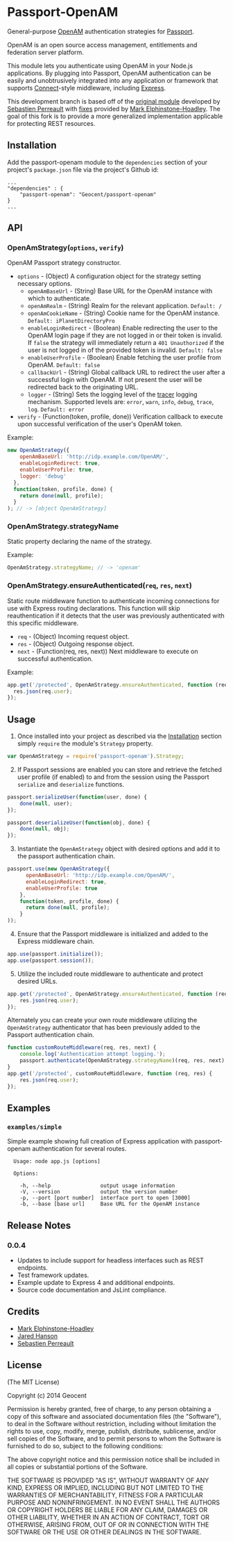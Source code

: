 # Passport-OpenAM

General-purpose [OpenAM](http://forgerock.com/products/open-identity-stack/openam/) authentication strategies for [Passport](https://github.com/jaredhanson/passport).

OpenAM is an open source access management, entitlements and federation server platform.

This module lets you authenticate using OpenAM in your Node.js applications.
By plugging into Passport, OpenAM authentication can be easily and unobtrusively
integrated into any application or framework that supports
[Connect](http://www.senchalabs.org/connect/)-style middleware, including
[Express](http://expressjs.com/).

This development branch is based off of the [original module](https://github.com/alesium/passport-openam) developed by [Sebastien Perreault](https://github.com/sperreault) with [fixes](https://github.com/marksyzm/passport-openam) provided by [Mark Elphinstone-Hoadley](https://github.com/marksyzm). The goal of this fork is to provide a more generalized implementation applicable for protecting REST resources.

## Installation

Add the passport-openam module to the `dependencies` section of your project's `package.json` file via the project's Github id:

```
...
"dependencies" : {
    "passport-openam": "Geocent/passport-openam"
}
...
```

## API

### OpenAmStrategy(`options`, `verify`)

OpenAM Passport strategy constructor.

* `options` - (Object) A configuration object for the strategy setting necessary options.
    * `openAmBaseUrl` - (String) Base URL for the OpenAM instance with which to authenticate.
    * `openAmRealm` - (String) Realm for the relevant application. `Default: /`
    * `openAmCookieName` - (String) Cookie name for the OpenAM instance. `Default: iPlanetDirectoryPro`
    * `enableLoginRedirect` - (Boolean) Enable redirecting the user to the OpenAM login page if they are not logged in or their token is invalid. If `false` the strategy will immediately return a `401 Unauthorized` if the user is not logged in of the provided token is invalid. `Default: false`
    * `enableUserProfile` - (Boolean) Enable fetching the user profile from OpenAM. `Default: false`
    * `callbackUrl` - (String) Global callback URL to redirect the user after a successful login with OpenAM. If not present the user will be redirected back to the originating URL.
    * `logger` - (String) Sets the logging level of the [tracer](https://github.com/baryon/tracer) logging mechanism. Supported levels are: `error`, `warn`, `info`, `debug`, `trace`, `log`. `Default: error`
* `verify` - (Function(token, profile, done)) Verification callback to execute upon successful verification of the user's OpenAM token.

Example:
```javascript
new OpenAmStrategy({
    openAmBaseUrl: 'http://idp.example.com/OpenAM/',
    enableLoginRedirect: true,
    enableUserProfile: true,
    logger: 'debug'
  },
  function(token, profile, done) {
    return done(null, profile);
  }
); // -> [object OpenAmStrategy]
```

### OpenAmStrategy.strategyName

Static property declaring the name of the strategy.

Example:
```javascript
OpenAmStrategy.strategyName; // -> 'openam'
```

### OpenAmStrategy.ensureAuthenticated(`req`, `res`, `next`)

Static route middleware function to authenticate incoming connections for use with Express routing declarations. This function will skip reauthentication if it detects that the user was previously authenticated with this specific middleware.

* `req` - (Object) Incoming request object.
* `res` - (Object) Outgoing response object.
* `next` - (Function(req, res, next)) Next middleware to execute on successful authentication.

Example:
```javascript
app.get('/protected', OpenAmStrategy.ensureAuthenticated, function (req, res) {
  res.json(req.user);
});
```

## Usage

1. Once installed into your project as described via the [Installation](#installation) section simply `require` the module's `Strategy` property.

 ```javascript
 var OpenAmStrategy = require('passport-openam').Strategy;
 ```

2. If Passport sessions are enabled you can store and retrieve the fetched user profile (if enabled) to and from the session using the Passport `serialize` and `deserialize` functions.

 ```javascript
 passport.serializeUser(function(user, done) {
     done(null, user);
 });

 passport.deserializeUser(function(obj, done) {
     done(null, obj);
 });
 ```

3. Instantiate the `OpenAmStrategy` object with desired options and add it to the passport authentication chain.

 ```javascript
 passport.use(new OpenAmStrategy({
       openAmBaseUrl: 'http://idp.example.com/OpenAM/',
       enableLoginRedirect: true,
       enableUserProfile: true
     },
     function(token, profile, done) {
       return done(null, profile);
     }
 ));
 ```

4. Ensure that the Passport middleware is initialized and added to the Express middleware chain.

 ```javascript
 app.use(passport.initialize());
 app.use(passport.session());
 ```

5. Utilize the included route middleware to authenticate and protect desired URLs.
 ```javascript
 app.get('/protected', OpenAmStrategy.ensureAuthenticated, function (req, res) {
     res.json(req.user);
 });
 ```

 Alternately you can create your own route middleware utilizing the `OpenAmStrategy` authenticator that has been previously added to the Passport authentication chain.

 ```javascript
 function customRouteMiddleware(req, res, next) {
     console.log('Authentication attempt logging.');
     passport.authenticate(OpenAmStrategy.strategyName)(req, res, next);
 }
 app.get('/protected', customRouteMiddleware, function (req, res) {
     res.json(req.user);
 });
 ```

## Examples

### `examples/simple`

Simple example showing full creation of Express application with passport-openam authentication for several routes.

```
  Usage: node app.js [options]

  Options:

    -h, --help                output usage information
    -V, --version             output the version number
    -p, --port [port number]  interface port to open [3000]
    -b, --base [base url]     Base URL for the OpenAM instance
```

## Release Notes

### 0.0.4
* Updates to include support for headless interfaces such as REST endpoints.
* Test framework updates.
* Example update to Express 4 and additional endpoints.
* Source code documentation and JsLint compliance.

## Credits

  - [Mark Elphinstone-Hoadley](https://github.com/marksyzm)
  - [Jared Hanson](https://github.com/jaredhanson)
  - [Sebastien Perreault](https://github.com/sperreault)

## License

(The MIT License)

Copyright (c) 2014 Geocent

Permission is hereby granted, free of charge, to any person obtaining a copy of
this software and associated documentation files (the "Software"), to deal in
the Software without restriction, including without limitation the rights to
use, copy, modify, merge, publish, distribute, sublicense, and/or sell copies of
the Software, and to permit persons to whom the Software is furnished to do so,
subject to the following conditions:

The above copyright notice and this permission notice shall be included in all
copies or substantial portions of the Software.

THE SOFTWARE IS PROVIDED "AS IS", WITHOUT WARRANTY OF ANY KIND, EXPRESS OR
IMPLIED, INCLUDING BUT NOT LIMITED TO THE WARRANTIES OF MERCHANTABILITY, FITNESS
FOR A PARTICULAR PURPOSE AND NONINFRINGEMENT. IN NO EVENT SHALL THE AUTHORS OR
COPYRIGHT HOLDERS BE LIABLE FOR ANY CLAIM, DAMAGES OR OTHER LIABILITY, WHETHER
IN AN ACTION OF CONTRACT, TORT OR OTHERWISE, ARISING FROM, OUT OF OR IN
CONNECTION WITH THE SOFTWARE OR THE USE OR OTHER DEALINGS IN THE SOFTWARE.
